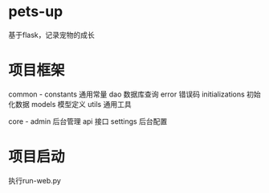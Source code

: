 # pets-up
基于flask，记录宠物的成长

# 项目框架
common -    constants   通用常量
            dao         数据库查询
            error       错误码
            initializations     初始化数据
            models      模型定义
            utils       通用工具

core - admin  后台管理
              api         接口
              settings    后台配置

# 项目启动
执行run-web.py
